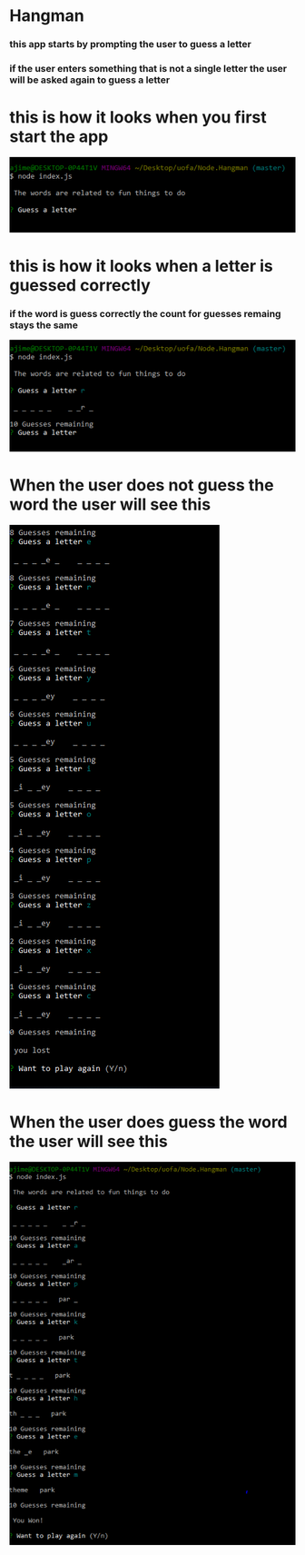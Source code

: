 # Hangman

### this app starts by prompting the user to guess a letter
### if the user enters something that is not a single letter the user will be asked again to guess a letter

# this is how it looks when you first start the app
![image for what user sees first](pic1.png)

# this is how it looks when a letter is guessed correctly
### if the word is guess correctly the count for guesses remaing stays the same 
![image for what user sees first](pic2.png)

# When the user does not guess the word the user will see this
![image for what user sees first](lost.png)

# When the user does guess the word the user will see this
![image for what user sees first](won.png)